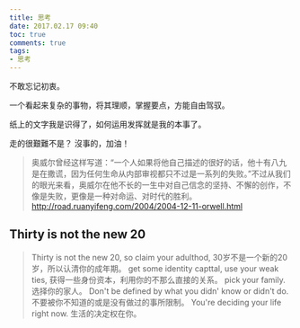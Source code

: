 ```yaml
---
title: 思考
date: 2017.02.17 09:40
toc: true
comments: true
tags:
- 思考
---
```


 不敢忘记初衷。
 
 一个看起来复杂的事物，将其理顺，掌握要点，方能自由驾驭。
 
 纸上的文字我是识得了，如何运用发挥就是我的本事了。
 
 走的很艱難不是？ 
 沒事的，加油！
 
 > 奥威尔曾经这样写道：“一个人如果将他自己描述的很好的话，他十有八九是在撒谎，因为任何生命从内部审视都只不过是一系列的失败。”不过从我们的眼光来看，奥威尔在他不长的一生中对自己信念的坚持、不懈的创作，不像是失败，更像是一种对命运、对时代的胜利。
 > http://road.ruanyifeng.com/2004/2004-12-11-orwell.html
 
 ## Thirty is not the new 20
 >   Thirty is not the new 20, so claim your adulthod, 
     30岁不是一个新的20岁，所以认清你的成年期。
     get some identity capttal, use your weak ties, 
     获得一些身份资本，利用你的不那么直接的关系。
     pick your family.
     选择你的家人。
     Don't be defined by what you didn' know or didn't do.
     不要被你不知道的或是没有做过的事所限制。
     You're deciding your life right now.
     生活的决定权在你。
 
